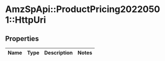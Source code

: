 # AmzSpApi::ProductPricing20220501::HttpUri

## Properties
Name | Type | Description | Notes
------------ | ------------- | ------------- | -------------

